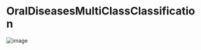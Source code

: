 # OralDiseasesMultiClassClassification


![image](https://user-images.githubusercontent.com/24979087/227340637-29239ed5-b36c-4c4a-8799-0f4274201dd5.png)


